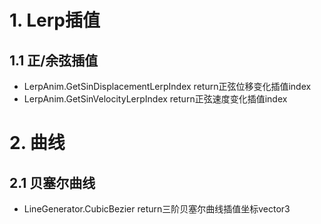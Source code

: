 # 1. Lerp插值
## 1.1 正/余弦插值

+ LerpAnim.GetSinDisplacementLerpIndex return正弦位移变化插值index
+ LerpAnim.GetSinVelocityLerpIndex return正弦速度变化插值index

# 2. 曲线
## 2.1 贝塞尔曲线

+ LineGenerator.CubicBezier return三阶贝塞尔曲线插值坐标vector3
